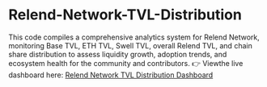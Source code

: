 # Relend-Network-TVL-Distribution
This code compiles a comprehensive analytics system for Relend Network, monitoring Base TVL, ETH TVL, Swell TVL, overall Relend TVL, and chain share distribution to assess liquidity growth, adoption trends, and ecosystem health for the community and contributors.
👉 Viewthe live dashboard here:
[Relend Network TVL Distribution Dashboard](https://dune.com/jhaybeeofdefi/relend-network-tvl-distribution)
